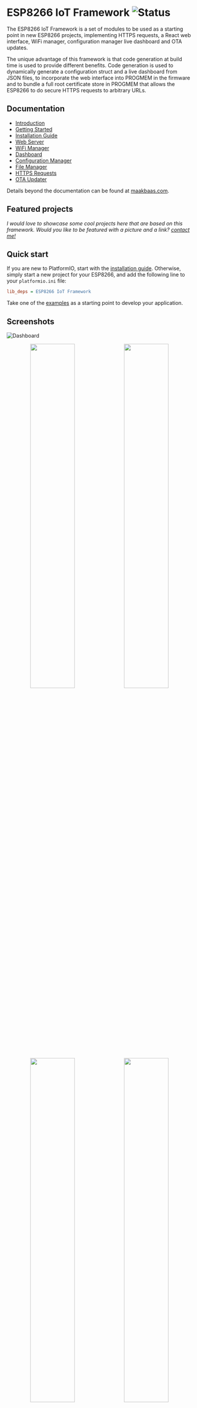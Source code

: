 # ESP8266 IoT Framework ![Status](https://travis-ci.com/maakbaas/esp8266-iot-framework.svg?branch=master)

The ESP8266 IoT Framework is a set of modules to be used as a starting point in new ESP8266 projects, implementing HTTPS requests, a React web interface, WiFi manager, configuration manager live dashboard and OTA updates.

The unique advantage of this framework is that code generation at build time is used to provide different benefits. Code generation is used to dynamically generate a configuration struct and a live dashboard from JSON files, to incorporate the web interface into PROGMEM in the firmware and to bundle a full root certificate store in PROGMEM that allows the ESP8266 to do secure HTTPS requests to arbitrary URLs.

## Documentation

* [Introduction](https://github.com/maakbaas/esp8266-iot-framework#introduction)
* [Getting Started](https://github.com/maakbaas/esp8266-iot-framework/blob/master/docs/getting-started.md)
* [Installation Guide](https://github.com/maakbaas/esp8266-iot-framework/blob/master/docs/installation-guide.md)
* [Web Server](https://github.com/maakbaas/esp8266-iot-framework/blob/master/docs/web-server.md)
* [WiFi Manager](https://github.com/maakbaas/esp8266-iot-framework/blob/master/docs/wifi-manager.md)
* [Dashboard](https://github.com/maakbaas/esp8266-iot-framework/blob/master/docs/dashboard.md)
* [Configuration Manager](https://github.com/maakbaas/esp8266-iot-framework/blob/master/docs/config-manager.md)
* [File Manager](https://github.com/maakbaas/esp8266-iot-framework/blob/master/docs/file-manager.md)
* [HTTPS Requests](https://github.com/maakbaas/esp8266-iot-framework/blob/master/docs/fetch.md)
* [OTA Updater](https://github.com/maakbaas/esp8266-iot-framework/blob/master/docs/updater.md)

Details beyond the documentation can be found at [maakbaas.com](https://maakbaas.com/esp8266-iot-framework/).

## Featured projects

*I would love to showcase some cool projects here that are based on this framework. Would you like to be featured with a picture and a link? [contact me!](https://maakbaas.com/contact/)*

## Quick start

If you are new to PlatformIO, start with the [installation guide](https://github.com/maakbaas/esp8266-iot-framework/blob/master/docs/installation-guide.md). Otherwise, simply start a new project for your ESP8266, and add the following line to your `platformio.ini` file:

```ini
lib_deps = ESP8266 IoT Framework
```

Take one of the [examples](https://github.com/maakbaas/esp8266-iot-framework/tree/master/examples) as a starting point to develop your application.

## Screenshots

![Dashboard](https://raw.githubusercontent.com/maakbaas/esp8266-iot-framework/master/docs/img/screenshot-dashboard.png)

<p align="center"><img width="49%" src="https://raw.githubusercontent.com/maakbaas/esp8266-iot-framework/master/docs/img/screenshot-wifi.png" /> &nbsp;<img width="49%" src="https://raw.githubusercontent.com/maakbaas/esp8266-iot-framework/master/docs/img/screenshot-config.png" />&nbsp;</p>
<p align="center"><img width="49%" src="https://raw.githubusercontent.com/maakbaas/esp8266-iot-framework/master/docs/img/screenshot-file.png" /> &nbsp;<img width="49%" src="https://raw.githubusercontent.com/maakbaas/esp8266-iot-framework/master/docs/img/screenshot-firmware.png" />&nbsp;</p>

## Introduction

The framework consists of five main parts. A web server including the interface it's serving, a WiFi manager, a configuration manager and classes for HTTP requests and OTA updates. The architecture of the framework is shown in the following diagram:

![Architecture](https://github.com/maakbaas/esp8266-iot-framework/blob/master/docs/img/framework.png?raw=true)
*Architecture of the framework shown in blue*

The basic principles used in developing this framework are:

1. The framework is built upon the ESP8266 Arduino libraries
2. The framework does not include any functionality to control external hardware.
3. The framework is fully self-contained for easy deployment. SPIFFS/LittleFS storage is not needed.
4. There is a strict split between the ESP8266 application and the web interface through an API.

In short, the framework aims to be unobtrusive, easy to deploy, with a modern web interface that's easy to modify and expand for different projects :). 

**Note:** The ESP32 is not supported by this framework right now, due to the reliance on BearSSL. BearSSL is part of the ESP8266 Arduino libraries, but not part of the ESP32 Arduino libraries. Also, many functionalities of this framework are supported by ESP-IDF for the ESP32. Therefore my recommendation would be to use ESP-IDF and I don't see enough added value in porting this framework.
